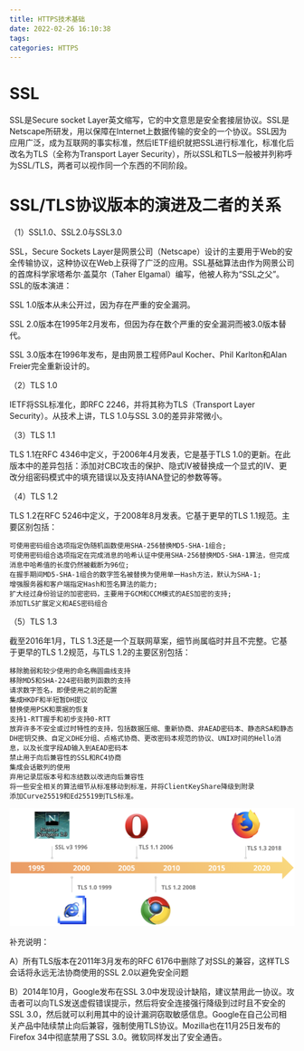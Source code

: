 ```yaml
---
title: HTTPS技术基础
date: 2022-02-26 16:10:38
tags:
categories: HTTPS
---
```


# SSL

SSL是Secure socket Layer英文缩写，它的中文意思是安全套接层协议。SSL是Netscape所研发，用以保障在Internet上数据传输的安全的一个协议。SSL因为应用广泛，成为互联网的事实标准，然后IETF组织就把SSL进行标准化，标准化后改名为TLS（全称为Transport Layer Security），所以SSL和TLS一般被并列称呼为SSL/TLS，两者可以视作同一个东西的不同阶段。

# SSL/TLS协议版本的演进及二者的关系

（1）SSL1.0、SSL2.0与SSL3.0

SSL，Secure Sockets Layer是网景公司（Netscape）设计的主要用于Web的安全传输协议，这种协议在Web上获得了广泛的应用。SSL基础算法由作为网景公司的首席科学家塔希尔·盖莫尔（Taher Elgamal）编写，他被人称为“SSL之父”。SSL的版本演进：

SSL 1.0版本从未公开过，因为存在严重的安全漏洞。

SSL 2.0版本在1995年2月发布，但因为存在数个严重的安全漏洞而被3.0版本替代。

SSL 3.0版本在1996年发布，是由网景工程师Paul Kocher、Phil Karlton和Alan Freier完全重新设计的。

（2）TLS 1.0

IETF将SSL标准化，即RFC 2246，并将其称为TLS（Transport Layer Security）。从技术上讲，TLS 1.0与SSL 3.0的差异非常微小。

（3）TLS 1.1

TLS 1.1在RFC 4346中定义，于2006年4月发表，它是基于TLS 1.0的更新。在此版本中的差异包括：添加对CBC攻击的保护、隐式IV被替换成一个显式的IV、更改分组密码模式中的填充错误以及支持IANA登记的参数等等。

（4）TLS 1.2

TLS 1.2在RFC 5246中定义，于2008年8月发表。它基于更早的TLS 1.1规范。主要区别包括：

    可使用密码组合选项指定伪随机函数使用SHA-256替换MD5-SHA-1组合;
    可使用密码组合选项指定在完成消息的哈希认证中使用SHA-256替换MD5-SHA-1算法，但完成消息中哈希值的长度仍然被截断为96位;
    在握手期间MD5-SHA-1组合的数字签名被替换为使用单一Hash方法，默认为SHA-1;
    增强服务器和客户端指定Hash和签名算法的能力;
    扩大经过身份验证的加密密码，主要用于GCM和CCM模式的AES加密的支持;
    添加TLS扩展定义和AES密码组合

（5）TLS 1.3

截至2016年1月，TLS 1.3还是一个互联网草案，细节尚属临时并且不完整。它基于更早的TLS 1.2规范，与TLS 1.2的主要区别包括：

    移除脆弱和较少使用的命名椭圆曲线支持
    移除MD5和SHA-224密码散列函数的支持
    请求数字签名，即便使用之前的配置
    集成HKDF和半短暂DH提议
    替换使用PSK和票据的恢复
    支持1-RTT握手和初步支持0-RTT
    放弃许多不安全或过时特性的支持，包括数据压缩、重新协商、非AEAD密码本、静态RSA和静态DH密钥交换、自定义DHE分组、点格式协商、更改密码本规范的协议、UNIX时间的Hello消息，以及长度字段AD输入到AEAD密码本
    禁止用于向后兼容性的SSL和RC4协商
    集成会话散列的使用
    弃用记录层版本号和冻结数以改进向后兼容性
    将一些安全相关的算法细节从标准移动到标准，并将ClientKeyShare降级到附录
    添加Curve25519和Ed25519到TLS标准。

![](/images/https_basic_1_1.png)

补充说明：

A）所有TLS版本在2011年3月发布的RFC 6176中删除了对SSL的兼容，这样TLS会话将永远无法协商使用的SSL 2.0以避免安全问题

B）2014年10月，Google发布在SSL 3.0中发现设计缺陷，建议禁用此一协议。攻击者可以向TLS发送虚假错误提示，然后将安全连接强行降级到过时且不安全的SSL 3.0，然后就可以利用其中的设计漏洞窃取敏感信息。Google在自己公司相关产品中陆续禁止向后兼容，强制使用TLS协议。Mozilla也在11月25日发布的Firefox 34中彻底禁用了SSL 3.0。微软同样发出了安全通告。





